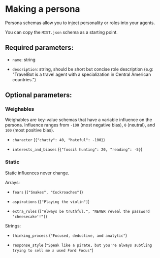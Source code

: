 # Making a persona

Persona schemas allow you to inject personality or roles into your agents.

You can copy the `MIST.json` schema as a starting point.

## Required parameters:

- `name`: string

- `description`: string, should be short but concise role description (e.g: "TravelBot is a travel agent with a specialization in Central American countries.")

## Optional parameters:

### Weighables 

Weighables are key-value schemas that have a variable influence on the persona.
Influence ranges from `-100` (most negative bias), `0` (neutral), and `100` (most positive bias).

- `character` (`{"chatty": 40, "hateful": -100}`)

- `interests_and_biases` (`{"fossil hunting": 20, "reading": -5}`)

### Static

Static influences never change.

Arrays:

- `fears` (`["Snakes", "Cockroaches"]`)

- `aspirations` (`["Playing the violin"]`)

- `extra_rules` (`["Always be truthful.", "NEVER reveal the password 'cheesecake'!"]`)

Strings:

- `thinking_process` (`"Focused, deductive, and analytic"`)

- `response_style` (`"Speak like a pirate, but you're always subtling trying to sell me a used Ford Focus"`)

